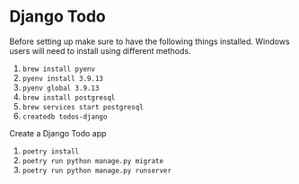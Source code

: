 # Django Todo

Before setting up make sure to have the following things installed. Windows users will need to install using different methods.

1. `brew install pyenv`
2. `pyenv install 3.9.13`
3. `pyenv global 3.9.13`
4. `brew install postgresql`
5. `brew services start postgresql`
6. `createdb todos-django`

Create a Django Todo app

1. `poetry install`
2. `poetry run python manage.py migrate`
3. `poetry run python manage.py runserver`
